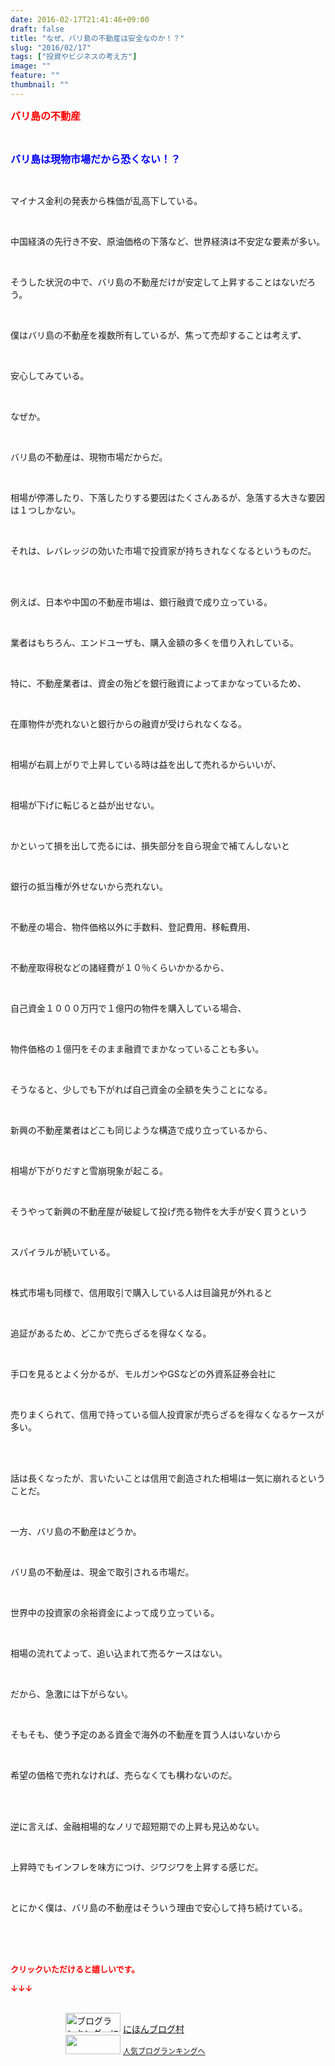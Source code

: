 ```yaml
---
date: 2016-02-17T21:41:46+09:00
draft: false
title: "なぜ、バリ島の不動産は安全なのか！？"
slug: "2016/02/17"
tags: ["投資やビジネスの考え方"]
image: ""
feature: ""
thumbnail: ""
---
```

<p><font color="#ff0000" size="3"><strong>バリ島の不動産</strong></font></p><br/><p><font color="#0000ff" size="3"><strong>バリ島は現物市場だから恐くない！？</strong></font></p><br/><p>マイナス金利の発表から株価が乱高下している。</p><br/><p>中国経済の先行き不安、原油価格の下落など、世界経済は不安定な要素が多い。</p><br/><p>そうした状況の中で、バリ島の不動産だけが安定して上昇することはないだろう。</p><br/><p>僕はバリ島の不動産を複数所有しているが、焦って売却することは考えず、</p><br/><p>安心してみている。</p><br/><p>なぜか。</p><br/><p>バリ島の不動産は、現物市場だからだ。</p><br/><p>相場が停滞したり、下落したりする要因はたくさんあるが、急落する大きな要因は１つしかない。</p><br/><p>それは、レバレッジの効いた市場で投資家が持ちきれなくなるというものだ。</p><br/><br/><p>例えば、日本や中国の不動産市場は、銀行融資で成り立っている。</p><br/><p>業者はもちろん、エンドユーザも、購入金額の多くを借り入れしている。</p><br/><p>特に、不動産業者は、資金の殆どを銀行融資によってまかなっているため、</p><br/><p>在庫物件が売れないと銀行からの融資が受けられなくなる。</p><br/><p>相場が右肩上がりで上昇している時は益を出して売れるからいいが、</p><br/><p>相場が下げに転じると益が出せない。</p><br/><p>かといって損を出して売るには、損失部分を自ら現金で補てんしないと</p><br/><p>銀行の抵当権が外せないから売れない。</p><br/><p>不動産の場合、物件価格以外に手数料、登記費用、移転費用、</p><br/><p>不動産取得税などの諸経費が１０％くらいかかるから、</p><br/><p>自己資金１０００万円で１億円の物件を購入している場合、</p><br/><p>物件価格の１億円をそのまま融資でまかなっていることも多い。</p><br/><p>そうなると、少しでも下がれば自己資金の全額を失うことになる。</p><br/><p>新興の不動産業者はどこも同じような構造で成り立っているから、</p><br/><p>相場が下がりだすと雪崩現象が起こる。</p><br/><p>そうやって新興の不動産屋が破綻して投げ売る物件を大手が安く買うという</p><br/><p>スパイラルが続いている。</p><br/><p>株式市場も同様で、信用取引で購入している人は目論見が外れると</p><br/><p>追証があるため、どこかで売らざるを得なくなる。</p><br/><p>手口を見るとよく分かるが、モルガンやGSなどの外資系証券会社に</p><br/><p>売りまくられて、信用で持っている個人投資家が売らざるを得なくなるケースが多い。</p><br/><br/><p>話は長くなったが、言いたいことは信用で創造された相場は一気に崩れるということだ。</p><br/><p>一方、バリ島の不動産はどうか。</p><br/><p>バリ島の不動産は、現金で取引される市場だ。</p><br/><p>世界中の投資家の余裕資金によって成り立っている。</p><br/><p>相場の流れてよって、追い込まれて売るケースはない。</p><br/><p>だから、急激には下がらない。</p><br/><p>そもそも、使う予定のある資金で海外の不動産を買う人はいないから</p><br/><p>希望の価格で売れなければ、売らなくても構わないのだ。</p><br/><br/><p>逆に言えば、金融相場的なノリで超短期での上昇も見込めない。</p><br/><p>上昇時でもインフレを味方につけ、ジワジワを上昇する感じだ。</p><br/><p>とにかく僕は、バリ島の不動産はそういう理由で安心して持ち続けている。</p><br/><br/><br/><p><font color="#ff0000" size="2"><strong>クリックいただけると嬉しいです。<br/></strong></font></p><p><font color="#ff0000" size="2"><strong>↓↓↓</strong></font></p><p><br/><a href="ranking.html" target="_blank"><img border="0" alt="ブログランキング・にほんブログ村へ" src="data:image/svg+xml;charset=utf-8,%3Csvg%20xmlns%3D%22http%3A%2F%2Fwww.w3.org%2F2000%2Fsvg%22%20title%3D%22Placeholder%20for%20Images%22%20role%3D%22presentation%22%20viewBox%3D%220%200%2088%2031%22%20%2F%3E" width="88" height="31" data-src="https://img-proxy.blog-video.jp/images?url=http%3A%2F%2Fwww.blogmura.com%2Fimg%2Fwww88_31.gif" style="aspect-ratio: auto 88 / 31;"/><noscript><img border="0" alt="ブログランキング・にほんブログ村へ" src="https://img-proxy.blog-video.jp/images?url=http%3A%2F%2Fwww.blogmura.com%2Fimg%2Fwww88_31.gif" width="88" height="31"></noscript></a> <a href="ranking.html" target="_blank">にほんブログ村</a> <br/><a title="人気ブログランキングへ" href="link.php?1804582"><img border="0" src="data:image/svg+xml;charset=utf-8,%3Csvg%20xmlns%3D%22http%3A%2F%2Fwww.w3.org%2F2000%2Fsvg%22%20title%3D%22Placeholder%20for%20Images%22%20role%3D%22presentation%22%20viewBox%3D%220%200%2088%2031%22%20%2F%3E" width="88" height="31" data-src="https://blog.with2.net/img/banner/banner_22.gif" style="aspect-ratio: auto 88 / 31;"/><noscript><img border="0" src="https://blog.with2.net/img/banner/banner_22.gif" width="88" height="31"></noscript></a> <a style="FONT-SIZE: 12px" href="link.php?1804582">人気ブログランキングへ</a> </p>

